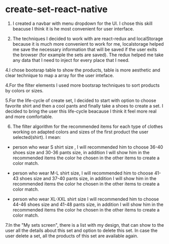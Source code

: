 # create-set-react-native

1. I created a navbar with menu dropdown for the UI. I chose this skill beacuse I think it is he most convenient for user interface.

2. The techniques I decided to work with are react-redux and localStorage because it is much more convenient to work for me, localstorage helped me save the necessary information that will be saved if the user exits the browser (for example the sets are saved). The redux helped me take any data that I need to inject for every place that I need.

4.I chose bootsrap table to show the products, table is more aesthetic and clear technique to map a array for the user inteface.

4.For the filter elements I used more bootsrap techniques to sort products by colors or sizes.

5.For the life-cycle of create set, I decided to start with option to choose favorite shirt and then a cool pants and finally take a shoes to create a set. I decided to bring the user this life-cycle beacause I think it feel more real and more comfortable.

6. The filter algorithm for the recommended items for each type of clothes working on adapted colors and sizes of the first product the user selected(shirt).
   I mean:

- person who wear S shirt size , I will recommended him to choose 36-40 shoes size and 30-36 pants size, in addition I will show him in the recommended items the color he chosen in the other items to create a color match.

- person who wear M-L shirt size, I will recommended him to choose 41-43 shoes size and 37-40 pants size, in addition I will show him in the recommended items the color he chosen in the other items to create a color match.

- person who wear XL-XXL shirt size I will recommended him to choose 44-46 shoes size and 41-48 pants size, in addition I will show him in the recommended items the color he chosen in the other items to create a color match.

7.In the "My sets screen", there is a list with my design, that can show to the user all the details about this set and option to delete this set. In case the user delete a set, all the products of this set are available again.

